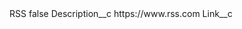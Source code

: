 <?xml version="1.0" encoding="UTF-8"?>
<CustomMetadata xmlns="http://soap.sforce.com/2006/04/metadata" xmlns:xsi="http://www.w3.org/2001/XMLSchema-instance" xmlns:xsd="http://www.w3.org/2001/XMLSchema">
    <label>RSS</label>
    <protected>false</protected>
    <values>
        <field>Description__c</field>
        <value xsi:type="xsd:string">https://www.rss.com</value>
    </values>
    <values>
        <field>Link__c</field>
        <value xsi:nil="true"/>
    </values>
</CustomMetadata>
